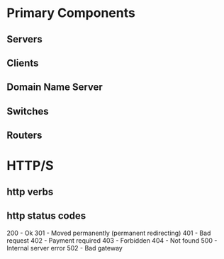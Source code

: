 # Primary Components
## Servers
## Clients
## Domain Name Server
## Switches
## Routers

# HTTP/S
## http verbs

## http status codes

200 - Ok
301 - Moved permanently (permanent redirecting)
401 - Bad request
402 - Payment required
403 - Forbidden
404 - Not found
500 - Internal server error
502 - Bad gateway
